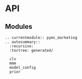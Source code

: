 # API

## Modules
```{eval-rst}
.. currentmodule:: pymc_marketing
.. autosummary::
  :recursive:
  :toctree: generated/

  clv
  mmm
  model_config
  prior
```
